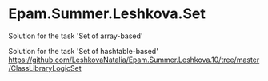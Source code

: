 # Epam.Summer.Leshkova.Set
Solution for the task 'Set of array-based'

Solution for the task 'Set of hashtable-based'
https://github.com/LeshkovaNatalia/Epam.Summer.Leshkova.10/tree/master/ClassLibraryLogicSet

